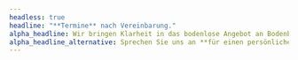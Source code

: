 ```yaml
---
headless: true
headline: "**Termine** nach Vereinbarung."
alpha_headline: Wir bringen Klarheit in das bodenlose Angebot an Bodenbelägen. **Sprechen sie uns an für einen persönlichen Beratungstermin.**
alpha_headline_alternative: Sprechen Sie uns an **für einen persönlichen Beratungstermin.**
---
```

